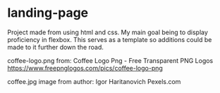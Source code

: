 # landing-page
Project made from using html and css. My main goal being to display proficiency in flexbox. This serves as a template so additions could be made to it further down the road.

coffee-logo.png from:
    Coffee Logo Png - Free Transparent PNG Logos
    https://www.freepnglogos.com/pics/coffee-logo-png

coffee.jpg image from author:
    Igor Haritanovich
    Pexels.com